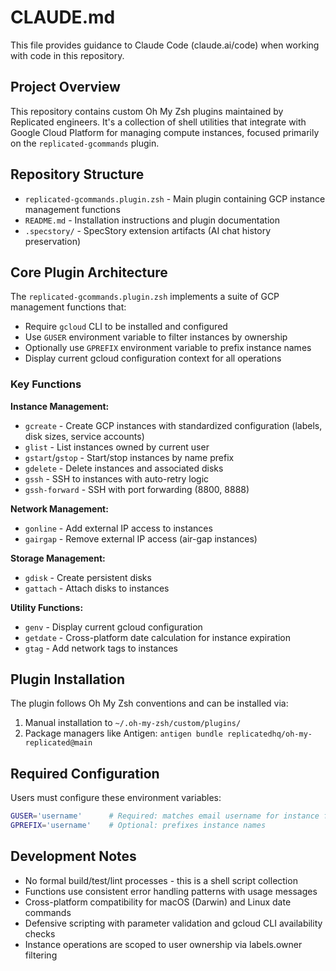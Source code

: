 # CLAUDE.md

This file provides guidance to Claude Code (claude.ai/code) when working with code in this repository.

## Project Overview

This repository contains custom Oh My Zsh plugins maintained by Replicated engineers. It's a collection of shell utilities that integrate with Google Cloud Platform for managing compute instances, focused primarily on the `replicated-gcommands` plugin.

## Repository Structure

- `replicated-gcommands.plugin.zsh` - Main plugin containing GCP instance management functions
- `README.md` - Installation instructions and plugin documentation
- `.specstory/` - SpecStory extension artifacts (AI chat history preservation)

## Core Plugin Architecture

The `replicated-gcommands.plugin.zsh` implements a suite of GCP management functions that:

- Require `gcloud` CLI to be installed and configured
- Use `GUSER` environment variable to filter instances by ownership
- Optionally use `GPREFIX` environment variable to prefix instance names
- Display current gcloud configuration context for all operations

### Key Functions

**Instance Management:**
- `gcreate` - Create GCP instances with standardized configuration (labels, disk sizes, service accounts)
- `glist` - List instances owned by current user
- `gstart`/`gstop` - Start/stop instances by name prefix
- `gdelete` - Delete instances and associated disks
- `gssh` - SSH to instances with auto-retry logic
- `gssh-forward` - SSH with port forwarding (8800, 8888)

**Network Management:**
- `gonline` - Add external IP access to instances
- `gairgap` - Remove external IP access (air-gap instances)

**Storage Management:**
- `gdisk` - Create persistent disks
- `gattach` - Attach disks to instances

**Utility Functions:**
- `genv` - Display current gcloud configuration
- `getdate` - Cross-platform date calculation for instance expiration
- `gtag` - Add network tags to instances

## Plugin Installation

The plugin follows Oh My Zsh conventions and can be installed via:

1. Manual installation to `~/.oh-my-zsh/custom/plugins/`
2. Package managers like Antigen: `antigen bundle replicatedhq/oh-my-replicated@main`

## Required Configuration

Users must configure these environment variables:
```zsh
GUSER='username'      # Required: matches email username for instance filtering
GPREFIX='username'    # Optional: prefixes instance names
```

## Development Notes

- No formal build/test/lint processes - this is a shell script collection
- Functions use consistent error handling patterns with usage messages
- Cross-platform compatibility for macOS (Darwin) and Linux date commands
- Defensive scripting with parameter validation and gcloud CLI availability checks
- Instance operations are scoped to user ownership via labels.owner filtering